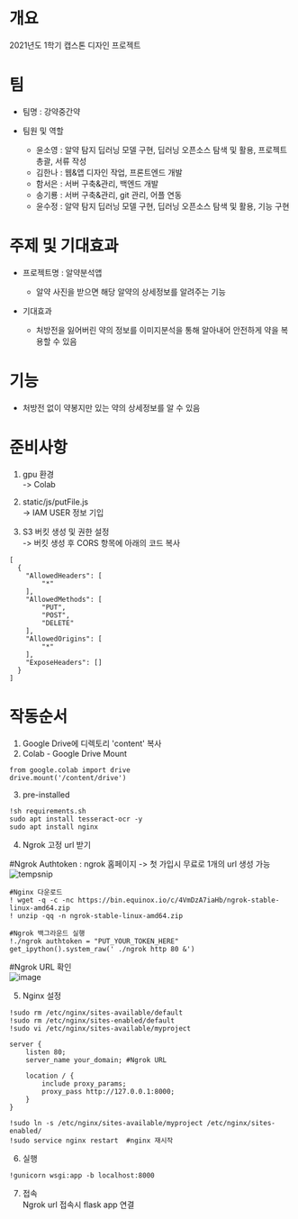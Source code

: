 # 개요
2021년도 1학기 캡스톤 디자인 프로젝트  

# 팀
- 팀명 : 강약중간약
- 팀원 및 역할  

  - 윤소영 : 알약 탐지 딥러닝 모델 구현, 딥러닝 오픈소스 탐색 및 활용, 프로젝트 총괄, 서류 작성
  - 김한나 : 웹&앱 디자인 작업, 프론트엔드 개발 
  - 함서은 : 서버 구축&관리, 백엔드 개발
  - 송기룡 : 서버 구축&관리, git 관리, 어플 연동
  - 윤수정 : 알약 탐지 딥러닝 모델 구현, 딥러닝 오픈소스 탐색 및 활용, 기능 구현  

# 주제 및 기대효과
- 프로젝트명 : 알약분석앱
  - 알약 사진을 받으면 해당 알약의 상세정보를 알려주는 기능  

- 기대효과
  - 처방전을 잃어버린 약의 정보를 이미지분석을 통해 알아내어 안전하게 약을 복용할 수 있음  

# 기능
- 처방전 없이 약봉지만 있는 약의 상세정보를 알 수 있음  

# 준비사항  
1. gpu 환경  
-> Colab  

2. static/js/putFile.js  
-> IAM USER 정보 기입  

3. S3 버킷 생성 및 권한 설정  
-> 버킷 생성 후 CORS 항목에 아래의 코드 복사     
```
[
  {
    "AllowedHeaders": [
        "*"
    ],
    "AllowedMethods": [
        "PUT",
        "POST",
        "DELETE"
    ],
    "AllowedOrigins": [
        "*"
    ],
    "ExposeHeaders": []
  }
]
```  
# 작동순서  
1. Google Drive에 디렉토리 'content' 복사  
2. Colab - Google Drive Mount  
```
from google.colab import drive
drive.mount('/content/drive')
```
3. pre-installed  
```
!sh requirements.sh  
sudo apt install tesseract-ocr -y 
sudo apt install nginx

```
4. Ngrok 고정 url 받기  

#Ngrok Authtoken : ngrok 홈페이지 -> 첫 가입시 무료로 1개의 url 생성 가능  
![tempsnip](https://user-images.githubusercontent.com/73922068/136802410-4a5aa250-6e7e-4b16-92a5-bd563fe7260d.png)  

```
#Nginx 다운로드  
! wget -q -c -nc https://bin.equinox.io/c/4VmDzA7iaHb/ngrok-stable-linux-amd64.zip  
! unzip -qq -n ngrok-stable-linux-amd64.zip  
 
#Ngrok 백그라운드 실행  
!./ngrok authtoken = "PUT_YOUR_TOKEN_HERE"  
get_ipython().system_raw(' ./ngrok http 80 &')  
```

#Ngrok URL 확인  
![image](https://user-images.githubusercontent.com/73922068/136803197-1b8bcc16-f09c-43f3-824c-bc672d7c084f.png)  

5. Nginx 설정  
```
!sudo rm /etc/nginx/sites-available/default  
!sudo rm /etc/nginx/sites-enabled/default  
!sudo vi /etc/nginx/sites-available/myproject
```
```
server {
    listen 80;
    server_name your_domain; #Ngrok URL

    location / {
        include proxy_params;
        proxy_pass http://127.0.0.1:8000;
    }
}
```
```
!sudo ln -s /etc/nginx/sites-available/myproject /etc/nginx/sites-enabled/  
!sudo service nginx restart  #nginx 재시작
```

6. 실행  
```
!gunicorn wsgi:app -b localhost:8000  
```

7. 접속  
Ngrok url 접속시 flask app 연결  







